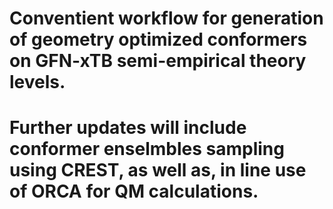 # Conventient workflow for generation of geometry optimized conformers on GFN-xTB semi-empirical theory levels.

# Further updates will include conformer enselmbles sampling using CREST, as well as, in line use of ORCA for QM calculations.
